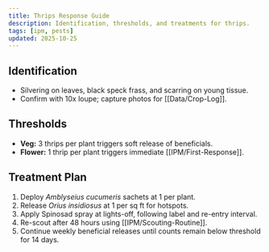 ```yaml
---
title: Thrips Response Guide
description: Identification, thresholds, and treatments for thrips.
tags: [ipm, pests]
updated: 2025-10-25
---
```


## Identification

- Silvering on leaves, black speck frass, and scarring on young tissue.
- Confirm with 10x loupe; capture photos for [[Data/Crop-Log]].

## Thresholds

- **Veg:** 3 thrips per plant triggers soft release of beneficials.
- **Flower:** 1 thrip per plant triggers immediate [[IPM/First-Response]].

## Treatment Plan

1. Deploy *Amblyseius cucumeris* sachets at 1 per plant.
2. Release *Orius insidiosus* at 1 per sq ft for hotspots.
3. Apply Spinosad spray at lights-off, following label and re-entry interval.
4. Re-scout after 48 hours using [[IPM/Scouting-Routine]].
5. Continue weekly beneficial releases until counts remain below threshold for 14 days.
